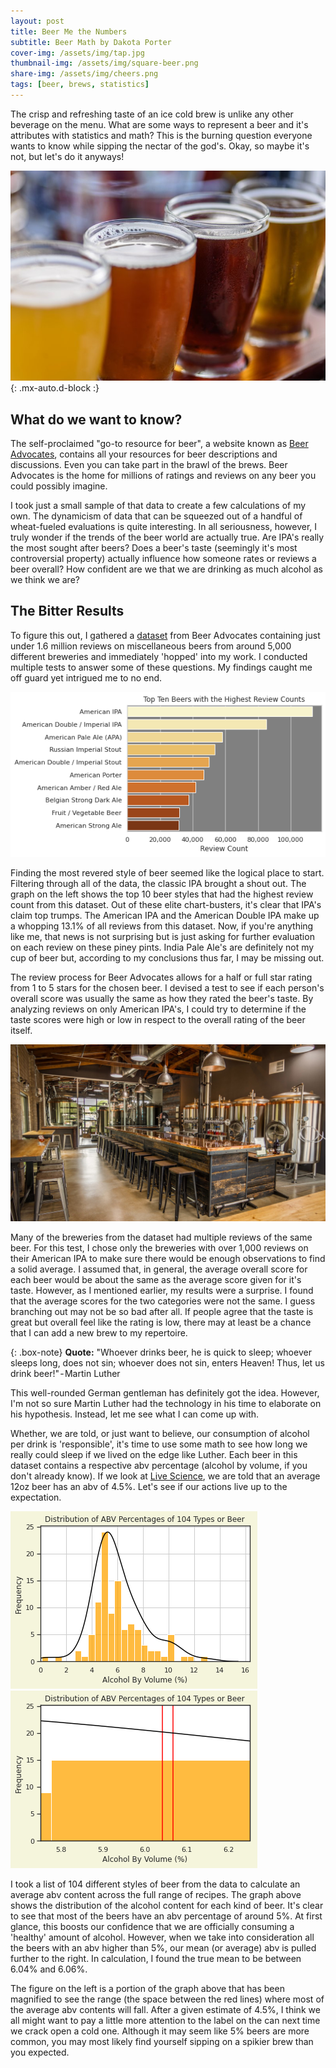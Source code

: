 ```yaml
---
layout: post
title: Beer Me the Numbers
subtitle: Beer Math by Dakota Porter
cover-img: /assets/img/tap.jpg
thumbnail-img: /assets/img/square-beer.png
share-img: /assets/img/cheers.png
tags: [beer, brews, statistics]
---
```


The crisp and refreshing taste of an ice cold brew is unlike any other beverage on the menu. What are some ways to represent a beer and it's attributes with statistics and math? This is the burning question everyone wants to know while sipping the nectar of the god's. Okay, so maybe it's not, but let's do it anyways!

![Flight](/assets/img/national-beer-day-ipa.jpg){: .mx-auto.d-block :}

## What do we want to know?

The self-proclaimed "go-to resource for beer", a website known as [Beer Advocates](https://www.beeradvocate.com/), contains all your resources for beer descriptions and discussions. Even you can take part in the brawl of the brews. Beer Advocates is the home for millions of ratings and reviews on any beer you could possibly imagine.

I took just a small sample of that data to create a few calculations of my own. The dynamicism of data that can be squeezed out of a handful of wheat-fueled evaluations is quite interesting. In all seriousness, however, I truly wonder if the trends of the beer world are actually true. Are IPA's really the most sought after beers? Does a beer's taste (seemingly it's most controversial property) actually influence how someone rates or reviews a beer overall? How confident are we that we are drinking as much alcohol as we think we are?

## The Bitter Results

To figure this out, I gathered a [dataset](https://www.kaggle.com/rdoume/beerreviews) from Beer Advocates containing just under 1.6 million reviews on miscellaneous beers from around 5,000 different breweries and immediately 'hopped' into my work. I conducted multiple tests to answer some of these questions. My findings caught me off guard yet intrigued me to no end.

![Review_Count](/assets/img/review_count.png)

Finding the most revered style of beer seemed like the logical place to start. Filtering through all of the data, the classic IPA brought a shout out. The graph on the left shows the top 10 beer styles that had the highest review count from this dataset. Out of these elite chart-busters,  it's clear that IPA's claim top trumps. The American IPA and the American Double IPA make up a whopping 13.1% of all reviews from this dataset. Now, if you're anything like me, that news is not surprising but is just asking for further evaluation on each review on these piney pints. India Pale Ale's are definitely not my cup of beer but, according to my conclusions thus far, I may be missing out.

The review process for Beer Advocates allows for a half or full star rating from 1 to 5 stars for the chosen beer. I devised a test to see if each person's overall score was usually the same as how they rated the beer's taste. By analyzing reviews on only American IPA's, I could try to determine if the taste scores were high or low in respect to the overall rating of the beer itself.

![Brewery](/assets/img/brewery.jpeg)

Many of the breweries from the dataset had multiple reviews of the same beer. For this test, I chose only the breweries with over 1,000 reviews on their American IPA to make sure there would be enough observations to find a solid average. I assumed that, in general, the average overall score for each beer would be about the same as the average score given for it's taste. However, as I mentioned earlier, my results were a surprise. I found that the average scores for the two categories were not the same. I guess branching out may not be so bad after all. If people agree that the taste is great but overall feel like the rating is low, there may at least be a chance that I can add a new brew to my repertoire.

{: .box-note}
**Quote:** "Whoever drinks beer, he is quick to sleep; whoever sleeps long, does not sin; whoever does not sin, enters Heaven! Thus, let us drink beer!" - Martin Luther


This well-rounded German gentleman has definitely got the idea. However, I'm not so sure Martin Luther had the technology in his time to elaborate on his hypothesis. Instead, let me see what I can come up with.

Whether, we are told, or just want to believe, our consumption of alcohol per drink is 'responsible', it's time to use some math to see how long we really could sleep if we lived on the edge like Luther. Each beer in this dataset contains a respective abv percentage (alcohol by volume, if you don't already know). If we look at [Live Science](https://www.livescience.com/32735-how-much-alcohol-is-in-my-drink.html#:~:text=On%20average,%20the%20ABV%20for,how%20each%20beverage%20is%20made.), we are told that an average 12oz beer has an abv of 4.5%. Let's see if our actions live up to the expectation.

![ABV graph](/assets/img/abv.png)
![ABV zoom](/assets/img/abv_zoom.png) 

I took a list of 104 different styles of beer from the data to calculate an average abv content across the full range of recipes. The graph above shows the distribution of the alcohol content for each kind of beer. It's clear to see that most of the beers have an abv percentage of around 5%. At first glance, this boosts our confidence that we are officially consuming a 'healthy' amount of alcohol. However, when we take into consideration all the beers with an abv higher than 5%, our mean (or average) abv is pulled further to the right. In calculation, I found the true mean to be between 6.04% and 6.06%.

The figure on the left is a portion of the graph above that has been magnified to see the range (the space between the red lines) where most of the average abv contents will fall. After a given estimate of 4.5%, I think we all might want to pay a little more attention to the label on the can next time we crack open a cold one. Although it may seem like 5% beers are more common, you may most likely find yourself sipping on a spikier brew than you expected.


